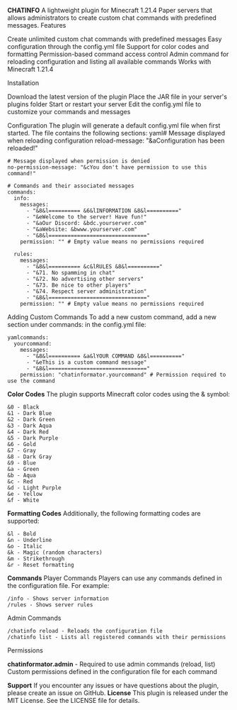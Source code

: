 **CHATINFO**
A lightweight plugin for Minecraft 1.21.4 Paper servers that allows administrators to create custom chat commands with predefined messages.
Features

Create unlimited custom chat commands with predefined messages
Easy configuration through the config.yml file
Support for color codes and formatting
Permission-based command access control
Admin command for reloading configuration and listing all available commands
Works with Minecraft 1.21.4

Installation

Download the latest version of the plugin
Place the JAR file in your server's plugins folder
Start or restart your server
Edit the config.yml file to customize your commands and messages

Configuration
The plugin will generate a default config.yml file when first started. The file contains the following sections:
yaml# Message displayed when reloading configuration
reload-message: "&aConfiguration has been reloaded!"
```
# Message displayed when permission is denied
no-permission-message: "&cYou don't have permission to use this command!"
```
```
# Commands and their associated messages
commands:
  info:
    messages:
      - "&8&l========== &6&lINFORMATION &8&l=========="
      - "&eWelcome to the server! Have fun!"
      - "&aOur Discord: &bdc.yourserver.com"
      - "&aWebsite: &bwww.yourserver.com"
      - "&8&l==============================="
    permission: "" # Empty value means no permissions required

  rules:
    messages:
      - "&8&l========== &c&lRULES &8&l=========="
      - "&71. No spamming in chat"
      - "&72. No advertising other servers"
      - "&73. Be nice to other players"
      - "&74. Respect server administration"
      - "&8&l==============================="
    permission: "" # Empty value means no permissions required
```
Adding Custom Commands
To add a new custom command, add a new section under commands: in the config.yml file:
```
yamlcommands:
  yourcommand:
    messages:
      - "&8&l========== &a&lYOUR COMMAND &8&l=========="
      - "&eThis is a custom command message"
      - "&8&l==============================="
    permission: "chatinformator.yourcommand" # Permission required to use the command
```
**Color Codes**
The plugin supports Minecraft color codes using the & symbol:
```
&0 - Black
&1 - Dark Blue
&2 - Dark Green
&3 - Dark Aqua
&4 - Dark Red
&5 - Dark Purple
&6 - Gold
&7 - Gray
&8 - Dark Gray
&9 - Blue
&a - Green
&b - Aqua
&c - Red
&d - Light Purple
&e - Yellow
&f - White
```
**Formatting Codes**
Additionally, the following formatting codes are supported:
```
&l - Bold
&n - Underline
&o - Italic
&k - Magic (random characters)
&m - Strikethrough
&r - Reset formatting
```
**Commands**
Player Commands
Players can use any commands defined in the configuration file. For example:
```
/info - Shows server information
/rules - Shows server rules
```
Admin Commands
```
/chatinfo reload - Reloads the configuration file
/chatinfo list - Lists all registered commands with their permissions
```
Permissions

**chatinformator.admin** - Required to use admin commands (reload, list)
Custom permissions defined in the configuration file for each command

**Support**
If you encounter any issues or have questions about the plugin, please create an issue on GitHub.
**License**
This plugin is released under the MIT License. See the LICENSE file for details.

